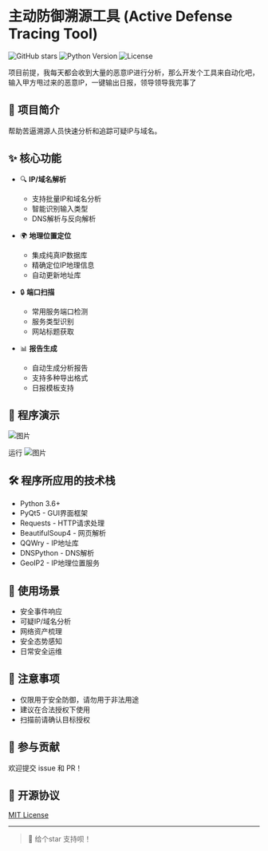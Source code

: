# 主动防御溯源工具 (Active Defense Tracing Tool)

![GitHub stars](https://img.shields.io/github/stars/yourusername/active-defense-trace)
![Python Version](https://img.shields.io/badge/python-3.6%2B-blue)
![License](https://img.shields.io/badge/license-MIT-green)




项目前提，我每天都会收到大量的恶意IP进行分析，那么开发个工具来自动化吧，输入甲方甩过来的恶意IP，一键输出日报，领导领导我完事了

## 📝 项目简介

帮助苦逼溯源人员快速分析和追踪可疑IP与域名。

## ✨ 核心功能

- 🔍 **IP/域名解析**
  - 支持批量IP和域名分析
  - 智能识别输入类型
  - DNS解析与反向解析

- 🌍 **地理位置定位**
  - 集成纯真IP数据库
  - 精确定位IP地理信息
  - 自动更新地址库

- 🔒 **端口扫描**
  - 常用服务端口检测
  - 服务类型识别
  - 网站标题获取

- 📊 **报告生成**
  - 自动生成分析报告
  - 支持多种导出格式
  - 日报模板支持

## 🚀 程序演示

![图片](https://github.com/user-attachments/assets/06d39b31-aba9-4a38-b5ad-d9ccc1cbfd9f)

运行
![图片](https://github.com/user-attachments/assets/8937be96-5616-4707-9b34-33a35117d1e6)



## 🛠️ 程序所应用的技术栈

- Python 3.6+
- PyQt5 - GUI界面框架
- Requests - HTTP请求处理
- BeautifulSoup4 - 网页解析
- QQWry - IP地址库
- DNSPython - DNS解析
- GeoIP2 - IP地理位置服务

## 🎯 使用场景

- 安全事件响应
- 可疑IP/域名分析
- 网络资产梳理
- 安全态势感知
- 日常安全运维

## 📌 注意事项

- 仅限用于安全防御，请勿用于非法用途
- 建议在合法授权下使用
- 扫描前请确认目标授权

## 🤝 参与贡献

欢迎提交 issue 和 PR！

## 📄 开源协议

[MIT License](LICENSE)

---
> 🔔 给个star 支持呗！
